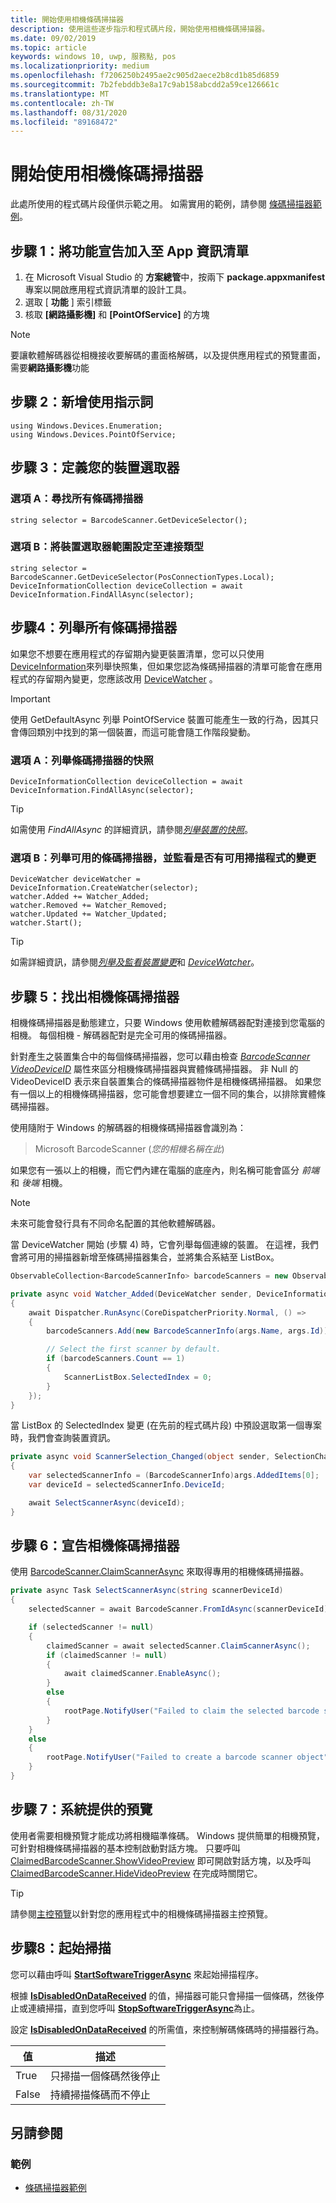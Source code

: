 ```yaml
---
title: 開始使用相機條碼掃描器
description: 使用這些逐步指示和程式碼片段，開始使用相機條碼掃描器。
ms.date: 09/02/2019
ms.topic: article
keywords: windows 10, uwp, 服務點, pos
ms.localizationpriority: medium
ms.openlocfilehash: f7206250b2495ae2c905d2aece2b8cd1b85d6859
ms.sourcegitcommit: 7b2febddb3e8a17c9ab158abcdd2a59ce126661c
ms.translationtype: MT
ms.contentlocale: zh-TW
ms.lasthandoff: 08/31/2020
ms.locfileid: "89168472"
---
```

# <a name="getting-started-with-a-camera-barcode-scanner"></a>開始使用相機條碼掃描器

此處所使用的程式碼片段僅供示範之用。 如需實用的範例，請參閱 [條碼掃描器範例](https://github.com/microsoft/Windows-universal-samples/tree/master/Samples/BarcodeScanner)。

## <a name="step-1-add-capability-declarations-to-your-app-manifest"></a>步驟 1：將功能宣告加入至 App 資訊清單

1. 在 Microsoft Visual Studio 的 **方案總管**中，按兩下 **package.appxmanifest** 專案以開啟應用程式資訊清單的設計工具。
2. 選取 [ **功能** ] 索引標籤
3. 核取 **\[網路攝影機\]** 和 **\[PointOfService\]** 的方塊

>[!NOTE]
> 要讓軟體解碼器從相機接收要解碼的畫面格解碼，以及提供應用程式的預覽畫面，需要**網路攝影機**功能

## <a name="step-2-add-using-directives"></a>步驟 2：新增使用指示詞

```Csharp
using Windows.Devices.Enumeration;
using Windows.Devices.PointOfService;
```

## <a name="step-3-define-your-device-selector"></a>步驟 3：定義您的裝置選取器

### <a name="option-a-find-all-barcode-scanners"></a>**選項 A：尋找所有條碼掃描器**

```Csharp
string selector = BarcodeScanner.GetDeviceSelector();
```

### <a name="option-b-scoping-device-selector-to-connection-type"></a>**選項 B：將裝置選取器範圍設定至連接類型**

```Csharp
string selector = BarcodeScanner.GetDeviceSelector(PosConnectionTypes.Local);
DeviceInformationCollection deviceCollection = await DeviceInformation.FindAllAsync(selector);
```

## <a name="step-4-enumerate-all-barcode-scanners"></a>步驟4：列舉所有條碼掃描器

如果您不想要在應用程式的存留期內變更裝置清單，您可以只使用 [DeviceInformation](/uwp/api/windows.devices.enumeration.deviceinformation.findallasync)來列舉快照集，但如果您認為條碼掃描器的清單可能會在應用程式的存留期內變更，您應該改用 [DeviceWatcher](/uwp/api/windows.devices.enumeration.devicewatcher) 。  

> [!Important]
> 使用 GetDefaultAsync 列舉 PointOfService 裝置可能產生一致的行為，因其只會傳回類別中找到的第一個裝置，而這可能會隨工作階段變動。

### <a name="option-a-enumerate-a-snapshot-of-barcode-scanners"></a>**選項 A：列舉條碼掃描器的快照**

```Csharp
DeviceInformationCollection deviceCollection = await DeviceInformation.FindAllAsync(selector);
```

> [!TIP]
> 如需使用 *FindAllAsync* 的詳細資訊，請參閱[*列舉裝置的快照*](./enumerate-devices.md#enumerate-a-snapshot-of-devices)。

### <a name="option-b-enumerate-available-barcode-scanners-and-watch-for-changes-to-the-available-scanners"></a>**選項 B：列舉可用的條碼掃描器，並監看是否有可用掃描程式的變更**

```Csharp
DeviceWatcher deviceWatcher = DeviceInformation.CreateWatcher(selector);
watcher.Added += Watcher_Added;
watcher.Removed += Watcher_Removed;
watcher.Updated += Watcher_Updated;
watcher.Start();
```

> [!TIP]
> 如需詳細資訊，請參閱[*列舉及監看裝置變更*](./enumerate-devices.md#enumerate-and-watch-devices)和 [*DeviceWatcher*](/uwp/api/Windows.Devices.Enumeration.DeviceWatcher)。

## <a name="step-5-identify-camera-barcode-scanners"></a>步驟 5：找出相機條碼掃描器

相機條碼掃描器是動態建立，只要 Windows 使用軟體解碼器配對連接到您電腦的相機。  每個相機 - 解碼器配對是完全可用的條碼掃描器。

針對產生之裝置集合中的每個條碼掃描器，您可以藉由檢查 [*BarcodeScanner VideoDeviceID*](/uwp/api/windows.devices.pointofservice.barcodescanner.videodeviceid#Windows_Devices_PointOfService_BarcodeScanner_VideoDeviceId) 屬性來區分相機條碼掃描器與實體條碼掃描器。  非 Null 的 VideoDeviceID 表示來自裝置集合的條碼掃描器物件是相機條碼掃描器。  如果您有一個以上的相機條碼掃描器，您可能會想要建立一個不同的集合，以排除實體條碼掃描器。

使用隨附于 Windows 的解碼器的相機條碼掃描器會識別為：

> Microsoft BarcodeScanner (*您的相機名稱在此*)

如果您有一張以上的相機，而它們內建在電腦的底座內，則名稱可能會區分 *前端* 和 *後端* 相機。

> [!NOTE]
> 未來可能會發行具有不同命名配置的其他軟體解碼器。

當 DeviceWatcher 開始 (步驟 4) 時，它會列舉每個連線的裝置。 在這裡，我們會將可用的掃描器新增至條碼掃描器集合，並將集合系結至 ListBox。

```csharp
ObservableCollection<BarcodeScannerInfo> barcodeScanners = new ObservableCollection<BarcodeScannerInfo>();

private async void Watcher_Added(DeviceWatcher sender, DeviceInformation args)
{
    await Dispatcher.RunAsync(CoreDispatcherPriority.Normal, () =>
    {
        barcodeScanners.Add(new BarcodeScannerInfo(args.Name, args.Id));

        // Select the first scanner by default.
        if (barcodeScanners.Count == 1)
        {
            ScannerListBox.SelectedIndex = 0;
        }
    });
}
```

當 ListBox 的 SelectedIndex 變更 (在先前的程式碼片段) 中預設選取第一個專案時，我們會查詢裝置資訊。

```csharp
private async void ScannerSelection_Changed(object sender, SelectionChangedEventArgs args)
{
    var selectedScannerInfo = (BarcodeScannerInfo)args.AddedItems[0];
    var deviceId = selectedScannerInfo.DeviceId;

    await SelectScannerAsync(deviceId);
}
```

## <a name="step-6-claim-the-camera-barcode-scanner"></a>步驟 6：宣告相機條碼掃描器

使用 [BarcodeScanner.ClaimScannerAsync](/uwp/api/windows.devices.pointofservice.barcodescanner.claimscannerasync#Windows_Devices_PointOfService_BarcodeScanner_ClaimScannerAsync) 來取得專用的相機條碼掃描器。

```csharp
private async Task SelectScannerAsync(string scannerDeviceId)
{
    selectedScanner = await BarcodeScanner.FromIdAsync(scannerDeviceId);

    if (selectedScanner != null)
    {
        claimedScanner = await selectedScanner.ClaimScannerAsync();
        if (claimedScanner != null)
        {
            await claimedScanner.EnableAsync();
        }
        else
        {
            rootPage.NotifyUser("Failed to claim the selected barcode scanner", NotifyType.ErrorMessage);
        }
    }
    else
    {
        rootPage.NotifyUser("Failed to create a barcode scanner object", NotifyType.ErrorMessage);
    }
}
```

## <a name="step-7-system-provided-preview"></a>步驟 7：系統提供的預覽

使用者需要相機預覽才能成功將相機瞄準條碼。  Windows 提供簡單的相機預覽，可針對相機條碼掃描器的基本控制啟動對話方塊。  只要呼叫 [ClaimedBarcodeScanner.ShowVideoPreview](/uwp/api/windows.devices.pointofservice.claimedbarcodescanner.showvideopreviewasync) 即可開啟對話方塊，以及呼叫 [ClaimedBarcodeScanner.HideVideoPreview](/uwp/api/windows.devices.pointofservice.claimedbarcodescanner.hidevideopreview) 在完成時關閉它。

> [!TIP]
> 請參閱[主控預覽](pos-camerabarcode-hosting-preview.md)以針對您的應用程式中的相機條碼掃描器主控預覽。

## <a name="step-8-initiate-scan"></a>步驟8：起始掃描

您可以藉由呼叫 [**StartSoftwareTriggerAsync**](/uwp/api/windows.devices.pointofservice.claimedbarcodescanner.startsoftwaretriggerasync#Windows_Devices_PointOfService_ClaimedBarcodeScanner_StartSoftwareTriggerAsync) 來起始掃描程序。

根據 [**IsDisabledOnDataReceived**](/uwp/api/windows.devices.pointofservice.claimedbarcodescanner.isdisabledondatareceived#Windows_Devices_PointOfService_ClaimedBarcodeScanner_IsDisabledOnDataReceived) 的值，掃描器可能只會掃描一個條碼，然後停止或連續掃描，直到您呼叫 [**StopSoftwareTriggerAsync**](/uwp/api/windows.devices.pointofservice.claimedbarcodescanner.stopsoftwaretriggerasync#Windows_Devices_PointOfService_ClaimedBarcodeScanner_StopSoftwareTriggerAsync)為止。

設定 [**IsDisabledOnDataReceived**](/uwp/api/windows.devices.pointofservice.claimedbarcodescanner.isdisabledondatareceived#Windows_Devices_PointOfService_ClaimedBarcodeScanner_IsDisabledOnDataReceived) 的所需值，來控制解碼條碼時的掃描器行為。

| 值 | 描述 |
| ----- | ----------- |
| True   | 只掃描一個條碼然後停止 |
| False  | 持續掃描條碼而不停止 |

## <a name="see-also"></a>另請參閱

### <a name="samples"></a>範例

- [條碼掃描器範例](https://github.com/microsoft/Windows-universal-samples/tree/master/Samples/BarcodeScanner)